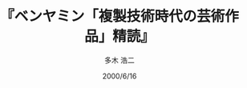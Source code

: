 ---
title: "『ベンヤミン「複製技術時代の芸術作品」精読』"
description: "ベンヤミンの著作のなかでもっともよく知られ，ポストモダン論の嚆矢とも言われるこの論考の射程は広く深い．礼拝される対象から展示されるものとなり，さらに複製技術によって大衆にさらされるようになった芸術．この芸術と大衆の関係は，ファシズムと大衆の関係に重なる．知覚の変容から歴史認識の方法を探る挑戦的読解．"
date: 2000/6/16
draft: false
hideToc: false
enableToc: true
enableTocContent: false
author: "多木 浩二"
tags: 
- メディア論
- 現代美術
- ポストモダン
- 芸術と大衆
category: 
- 映画
series:
- 岩波現代文庫
- 早稲田大学必修基礎演習テキスト100(2020年度)
image: images/feature2/content.png
---